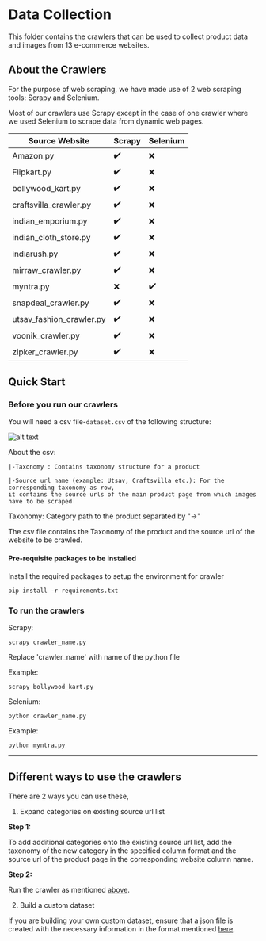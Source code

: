 # Data Collection
This folder contains the crawlers that can be used to collect product data and images from 13 e-commerce websites. 

## About the Crawlers

For the purpose of web scraping, we have made use of 2 web scraping tools: Scrapy and Selenium.

Most of our crawlers use Scrapy except in the case of one crawler where we used Selenium to scrape data from dynamic web pages.


| Source Website           | Scrapy | Selenium |
|--------------------------|--------|----------|
| Amazon.py                | :heavy_check_mark:  |   :x:       |
| Flipkart.py              | :heavy_check_mark:  |    :x:      |
| bollywood_kart.py        | :heavy_check_mark:  |   :x:       |
| craftsvilla_crawler.py   | :heavy_check_mark:  |      :x:    |
| indian_emporium.py       | :heavy_check_mark:  |       :x:   |
| indian_cloth_store.py    | :heavy_check_mark:  |      :x:    |
| indiarush.py             | :heavy_check_mark:  |        :x:  |
| mirraw_crawler.py        | :heavy_check_mark:  |        :x:  |
| myntra.py                | :x:       | :heavy_check_mark:    |
| snapdeal_crawler.py      | :heavy_check_mark:  |    :x:      |
| utsav_fashion_crawler.py |   :heavy_check_mark:  |     :x:     |
| voonik_crawler.py        |   :heavy_check_mark:  |     :x:     |
| zipker_crawler.py        | :heavy_check_mark:  |      :x:    |


## Quick Start

### Before you run our crawlers

You will need a csv file-`dataset.csv` of the following structure:

![alt text](https://github.com/vumaasha/Atlas/blob/master/img/atlas_csv_strucure.jpg "sample of the csv file")

About the csv:

    |-Taxonomy : Contains taxonomy structure for a product

    |-Source url name (example: Utsav, Craftsvilla etc.): For the corresponding taxonomy as row, 
    it contains the source urls of the main product page from which images have to be scraped

Taxonomy: Category path to the product separated by "->"

The csv file contains the Taxonomy of the product and the source url of the website to be crawled. 

#### Pre-requisite packages to be installed 

Install the required packages to setup the environment for crawler

`pip install -r requirements.txt`

### To run the crawlers

Scrapy:

`scrapy crawler_name.py` 

Replace 'crawler_name' with name of the python file

Example:

`scrapy bollywood_kart.py`

Selenium:

`python crawler_name.py`

Example:

`python myntra.py`

***

## Different ways to use the crawlers

There are 2 ways you can use these,

1. Expand categories on existing source url list

**Step 1:**

To add additional categories onto the existing source url list, add the taxonomy of the new category in the specified column format and the source url of the product page in the corresponding website column name.

**Step 2:**

Run the crawler as mentioned [above](#to-run-the-crawlers).

2. Build a custom dataset

If you are building your own custom dataset, ensure that a json file is created with the necessary information in the format mentioned [here](https://github.com/vumaasha/Atlas/blob/master/dataset/README.md). 
